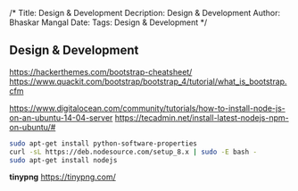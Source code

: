/*
Title: Design & Development
Decription: Design & Development
Author: Bhaskar Mangal
Date: 
Tags: Design & Development
*/

## Design & Development

https://hackerthemes.com/bootstrap-cheatsheet/
https://www.quackit.com/bootstrap/bootstrap_4/tutorial/what_is_bootstrap.cfm

https://www.digitalocean.com/community/tutorials/how-to-install-node-js-on-an-ubuntu-14-04-server
https://tecadmin.net/install-latest-nodejs-npm-on-ubuntu/#

```bash
sudo apt-get install python-software-properties
curl -sL https://deb.nodesource.com/setup_8.x | sudo -E bash -
sudo apt-get install nodejs
```

**tinypng**
https://tinypng.com/
